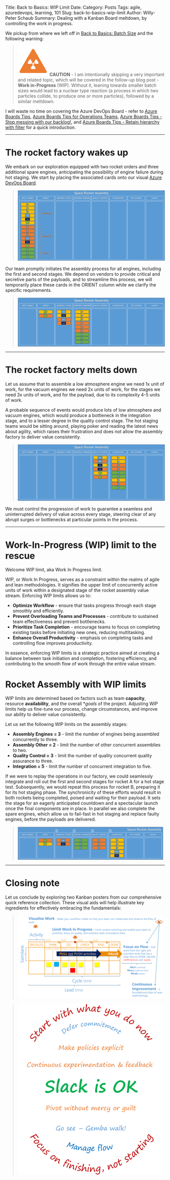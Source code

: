 Title: Back to Basics: WIP Limit
Date: <YYYY-MM-DD>
Category: Posts 
Tags: agile, azuredevops, learning, 101
Slug: back-to-basics-wip-limit
Author: Willy-Peter Schaub
Summary: Dealing with a Kanban Board meltdown, by controlling the work in progress.

We pickup from where we left off in  [Back to Basics: Batch Size](/back-to-basics-batch-size.html) and the following warning:

>
> ![Build a rocket](/images/back-to-basics-batch-size-alert.png)
> **CAUTION** - I am intentionally skipping a very important and related topic, which will be covered in the follow-up blog post - **Work in-Progress** (WIP). Without it, leaning towards smaller batch sizes would lead to a nuclear type reaction (a process in which two particles collide, to produce one or more particles), followed by a similar meltdown.
>

I will waste no time on covering the Azure DevOps Board - refer to [Azure Boards Tips](/azure-boards-tips.html), [Azure Boards Tips for Operations Teams](/azure-boards-tips-operations-team.html), [Azure Boards Tips - Stop messing with our backlog!](/azure-boards-tips-stop-messing-with-our-backlog.html), and [Azure Boards Tips - Retain hierarchy with filter](/azure-boards-tips-retain-hierarchy-with-filter.html) for a quick introduction.

---

# The rocket factory wakes up

We embark on our exploration equipped with two rocket orders and three additional spare engines, anticipating the possibility of engine failure during hot staging. We start by placing the associated cards onto our visual [Azure DevOps Board](https://azure.microsoft.com/en-us/products/devops/boards/).

> ![Board with 2 rockets ordered](../images/back-to-basics-wip-limit-1.png) 

Our team promptly initiates the assembly process for all engines, including the first and second stages. We depend on vendors to provide critical and secretive parts of the payloads, and to streamline this process, we will temporarily place these cards in the ORIENT column while we clarify the specific requirements.

> ![Board with 2 rockets ordered](../images/back-to-basics-wip-limit-2.png) 

---

# The rocket factory melts down

Let us assume that to assemble a low atmosphere engine we need 1x unit of work, for the vacuum engines we need 2x units of work, for the stages we need 3x units of work, and for the payload, due to its complexity 4-5 units of work.

A probable sequence of events would produce lots of low atmosphere and vacuum engines, which would produce a bottleneck in the integration stage, and to a lesser degree in the quality control stage. The hot staging teams would be sitting around, playing poker and reading the latest news about agility, which raises their frustration and does not allow the assembly factory to deliver value consistently.

> ![Board with meltdown](../images/back-to-basics-wip-limit-3.png)

We must control the progression of work to guarantee a seamless and uninterrupted delivery of value across every stage, steering clear of any abrupt surges or bottlenecks at particular points in the process.

---

# Work-In-Progress (WIP) limit to the rescue

Welcome WIP limit, aka Work In Progress limit.

WIP, or Work In Progress, serves as a constraint within the realms of agile and lean methodologies. It signifies the upper limit of concurrently active units of work within a designated stage of the rocket assembly value stream. Enforcing WIP limits allows us to:

- **Optimize Workflow** - ensure that tasks progress through each stage smoothly and efficiently.
- **Prevent Overloading Teams and Processes** - contribute to sustained team effectiveness and prevent bottlenecks.
- **Prioritize Task Completion** - encourage teams to focus on completing existing tasks before initiating new ones, reducing multitasking.
- **Enhance Overall Productivity** - emphasis on completing tasks and controlling flow improves productivity.

In essence, enforcing WIP limits is a strategic practice aimed at creating a balance between task initiation and completion, fostering efficiency, and contributing to the smooth flow of work through the entire value stream.

# Rocket Assembly with WIP limits

WIP limits are determined based on factors such as team **capacity**, resource **availability**, and the overall **goals* of the project. Adjusting WIP limits help us fine-tune our process, change circumstances, and improve our ability to deliver value consistently.

Let us set the following WIP limits on the assembly stages:

- **Assembly Engines = 3** - limit the number of engines being assembled concurrently to three.
- **Assembly Other = 2** - limit the number of other concurrent assemblies to two.
- **Quality Control = 3** - limit the number of quality concurrent quality assurance to three.
- **Integration = 5** - limit the number of concurrent integration to five.

If we were to replay the operations in our factory, we could seamlessly integrate and roll out the first and second stages for rocket A for a hot stage test. Subsequently, we would repeat this process for rocket B, preparing it for its hot staging phase. The synchronicity of these efforts would result in both rockets being completed, poised and waiting for their payload. It sets the stage for an eagerly anticipated countdown and a spectacular launch once the final components are in place. In parallel we also complete the spare engines, which allow us to fail-fast in hot staging and replace faulty engines, before the payloads are delivered.

> ![Board with 2 rockets ordered](../images/back-to-basics-wip-limit-4.png)

---

# Closing note

Let us conclude by exploring two Kanban posters from our comprehensive quick reference collection. These visual aids will help illustrate key ingredients for effectively embracing the fundamentals:


> ![Kanban Board](../images/back-to-basics-wip-limit-5.png)
 
> ![Kanban Basics](../images/back-to-basics-wip-limit-6.png)

